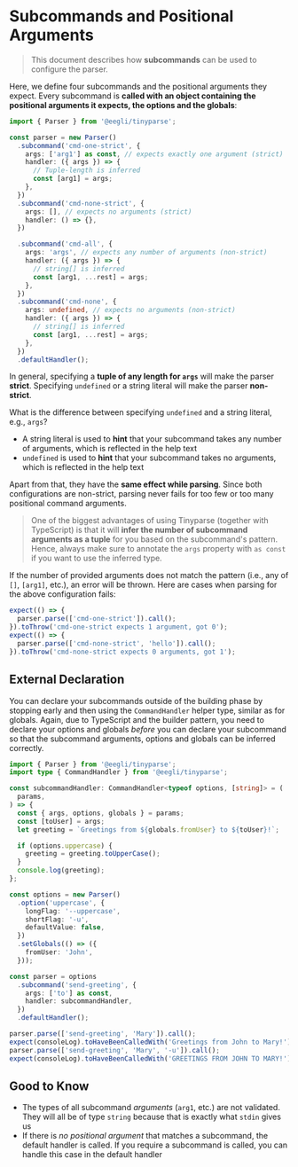 # Subcommands and Positional Arguments

> This document describes how **subcommands** can be used to configure the parser.

Here, we define four subcommands and the positional arguments they expect. Every subcommand is **called with an object containing the positional arguments it expects, the options and the globals**:

```ts
import { Parser } from '@eegli/tinyparse';

const parser = new Parser()
  .subcommand('cmd-one-strict', {
    args: ['arg1'] as const, // expects exactly one argument (strict)
    handler: ({ args }) => {
      // Tuple-length is inferred
      const [arg1] = args;
    },
  })
  .subcommand('cmd-none-strict', {
    args: [], // expects no arguments (strict)
    handler: () => {},
  })

  .subcommand('cmd-all', {
    args: 'args', // expects any number of arguments (non-strict)
    handler: ({ args }) => {
      // string[] is inferred
      const [arg1, ...rest] = args;
    },
  })
  .subcommand('cmd-none', {
    args: undefined, // expects no arguments (non-strict)
    handler: ({ args }) => {
      // string[] is inferred
      const [arg1, ...rest] = args;
    },
  })
  .defaultHandler();
```

In general, specifying a **tuple of any length for `args`** will make the parser **strict**. Specifying `undefined` or a string literal will make the parser **non-strict**.

What is the difference between specifying `undefined` and a string literal, e.g., `args`?

- A string literal is used to **hint** that your subcommand takes any number of arguments, which is reflected in the help text
- `undefined` is used to **hint** that your subcommand takes no arguments, which is reflected in the help text

Apart from that, they have the **same effect while parsing**. Since both configurations are non-strict, parsing never fails for too few or too many positional command arguments.

> One of the biggest advantages of using Tinyparse (together with TypeScript) is that it will **infer the number of subcommand arguments as a tuple** for you based on the subcommand's pattern. Hence, always make sure to annotate the `args` property with `as const` if you want to use the inferred type.

If the number of provided arguments does not match the pattern (i.e., any of `[]`, `[arg1]`, etc.), an error will be thrown. Here are cases when parsing for the above configuration fails:

```ts
expect(() => {
  parser.parse(['cmd-one-strict']).call();
}).toThrow('cmd-one-strict expects 1 argument, got 0');
expect(() => {
  parser.parse(['cmd-none-strict', 'hello']).call();
}).toThrow('cmd-none-strict expects 0 arguments, got 1');
```

## External Declaration

You can declare your subcommands outside of the building phase by stopping early and then using the `CommandHandler` helper type, similar as for globals. Again, due to TypeScript and the builder pattern, you need to declare your options and globals _before_ you can declare your subcommand so that the subcommand arguments, options and globals can be inferred correctly.

```ts
import { Parser } from '@eegli/tinyparse';
import type { CommandHandler } from '@eegli/tinyparse';

const subcommandHandler: CommandHandler<typeof options, [string]> = (
  params,
) => {
  const { args, options, globals } = params;
  const [toUser] = args;
  let greeting = `Greetings from ${globals.fromUser} to ${toUser}!`;

  if (options.uppercase) {
    greeting = greeting.toUpperCase();
  }
  console.log(greeting);
};

const options = new Parser()
  .option('uppercase', {
    longFlag: '--uppercase',
    shortFlag: '-u',
    defaultValue: false,
  })
  .setGlobals(() => ({
    fromUser: 'John',
  }));

const parser = options
  .subcommand('send-greeting', {
    args: ['to'] as const,
    handler: subcommandHandler,
  })
  .defaultHandler();

parser.parse(['send-greeting', 'Mary']).call();
expect(consoleLog).toHaveBeenCalledWith('Greetings from John to Mary!');
parser.parse(['send-greeting', 'Mary', '-u']).call();
expect(consoleLog).toHaveBeenCalledWith('GREETINGS FROM JOHN TO MARY!');
```

## Good to Know

- The types of all subcommand _arguments_ (`arg1`, etc.) are not validated. They will all be of type `string` because that is exactly what `stdin` gives us
- If there is _no positional argument_ that matches a subcommand, the default handler is called. If you require a subcommand is called, you can handle this case in the default handler
